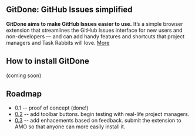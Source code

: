 ## GitDone: GitHub Issues simplified
**GitDone aims to make GitHub Issues easier to use.** It’s a simple browser extension that streamlines the GitHub Issues interface for new users and non-developers — and can add handy features and shortcuts that project managers and Task Rabbits will love. [More](http://openmatt.org/2015/11/09/gitdone/)

## How to install GitDone
(coming soon)

## Roadmap
* 0.1 -- proof of concept (done!) 
* [0.2](https://github.com/OpenMatt/GitDone/milestones/0.2%20release) -- add toolbar buttons. begin testing with real-life project managers.
* [0.3](https://github.com/OpenMatt/GitDone/milestones/0.3%20release) -- add enhacements based on feedback. submit the extension to AMO so that anyone can more easily install it. 


